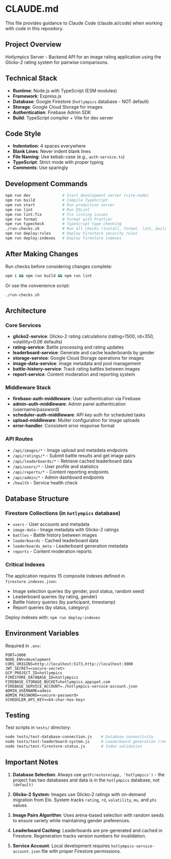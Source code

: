 # CLAUDE.md

This file provides guidance to Claude Code (claude.ai/code) when working with code in this repository.

## Project Overview

Hotlympics Server - Backend API for an image rating application using the Glicko-2 rating system for pairwise comparisons.

## Technical Stack

- **Runtime**: Node.js with TypeScript (ESM modules)
- **Framework**: Express.js
- **Database**: Google Firestore (`hotlympics` database - NOT default)
- **Storage**: Google Cloud Storage for images
- **Authentication**: Firebase Admin SDK
- **Build**: TypeScript compiler + Vite for dev server

## Code Style

- **Indentation**: 4 spaces everywhere
- **Blank Lines**: Never indent blank lines
- **File Naming**: Use kebab-case (e.g., `auth-service.ts`)
- **TypeScript**: Strict mode with proper typing
- **Comments**: Use sparingly

## Development Commands

```bash
npm run dev              # Start development server (vite-node)
npm run build            # Compile TypeScript
npm run start            # Run production server
npm run lint             # Run ESLint
npm run lint:fix         # Fix linting issues
npm run format           # Format with Prettier
npm run typecheck        # TypeScript type checking
./run-checks.sh          # Run all checks (install, format, lint, build)
npm run deploy:rules     # Deploy Firestore security rules
npm run deploy:indexes   # Deploy Firestore indexes
```

## After Making Changes

Run checks before considering changes complete:
```bash
npm i && npm run build && npm run lint
```

Or use the convenience script:
```bash
./run-checks.sh
```

## Architecture

### Core Services
- **glicko2-service**: Glicko-2 rating calculations (rating=1500, rd=350, volatility=0.06 defaults)
- **rating-service**: Battle processing and rating updates
- **leaderboard-service**: Generate and cache leaderboards by gender
- **storage-service**: Google Cloud Storage operations for images
- **image-data-service**: Image metadata and pool management
- **battle-history-service**: Track rating battles between images
- **report-service**: Content moderation and reporting system

### Middleware Stack
- **firebase-auth-middleware**: User authentication via Firebase
- **admin-auth-middleware**: Admin panel authentication (username/password)
- **scheduler-auth-middleware**: API key auth for scheduled tasks
- **upload-middleware**: Multer configuration for image uploads
- **error-handler**: Consistent error response format

### API Routes
- `/api/images/*` - Image upload and metadata endpoints
- `/api/ratings/*` - Submit battle results and get image pairs
- `/api/leaderboards/*` - Retrieve cached leaderboard data
- `/api/users/*` - User profile and statistics
- `/api/reports/*` - Content reporting endpoints
- `/api/admin/*` - Admin dashboard endpoints
- `/health` - Service health check

## Database Structure

### Firestore Collections (in `hotlympics` database)
- `users` - User accounts and metadata
- `image-data` - Image metadata with Glicko-2 ratings
- `battles` - Battle history between images
- `leaderboards` - Cached leaderboard data
- `leaderboards_meta` - Leaderboard generation metadata
- `reports` - Content moderation reports

### Critical Indexes
The application requires 15 composite indexes defined in `firestore.indexes.json`:
- Image selection queries (by gender, pool status, random seed)
- Leaderboard queries (by rating, gender)
- Battle history queries (by participant, timestamp)
- Report queries (by status, category)

Deploy indexes with: `npm run deploy:indexes`

## Environment Variables

Required in `.env`:
```
PORT=3000
NODE_ENV=development
CORS_ORIGINS=http://localhost:5173,http://localhost:3000
JWT_SECRET=<secure-secret>
GCP_PROJECT_ID=hotlympics
FIRESTORE_DATABASE_ID=hotlympics
FIREBASE_STORAGE_BUCKET=hotlympics.appspot.com
FIREBASE_SERVICE_ACCOUNT=./hotlympics-service-account.json
ADMIN_USERNAME=admin
ADMIN_PASSWORD=<secure-password>
SCHEDULER_API_KEY=<64-char-hex-key>
```

## Testing

Test scripts in `tests/` directory:
```bash
node tests/test-database-connection.js    # Database connectivity
node tests/test-leaderboard-system.js     # Leaderboard generation (requires build)
node tests/test-firestore-status.js       # Index validation
```

## Important Notes

1. **Database Selection**: Always use `getFirestore(app, 'hotlympics')` - the project has two databases and data is in the `hotlympics` database, not `(default)`

2. **Glicko-2 System**: Images use Glicko-2 ratings with on-demand migration from Elo. System tracks `rating`, `rd`, `volatility`, `mu`, and `phi` values.

3. **Image Pairs Algorithm**: Uses arena-based selection with random seeds to ensure variety while maintaining gender preferences.

4. **Leaderboard Caching**: Leaderboards are pre-generated and cached in Firestore. Regeneration tracks version numbers for invalidation.

5. **Service Account**: Local development requires `hotlympics-service-account.json` file with proper Firestore permissions.